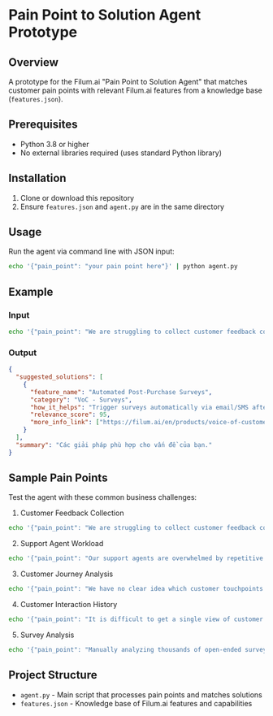 # Pain Point to Solution Agent Prototype

## Overview
A prototype for the Filum.ai "Pain Point to Solution Agent" that matches customer pain points with relevant Filum.ai features from a knowledge base (`features.json`).

## Prerequisites
- Python 3.8 or higher
- No external libraries required (uses standard Python library)

## Installation
1. Clone or download this repository
2. Ensure `features.json` and `agent.py` are in the same directory

## Usage
Run the agent via command line with JSON input:

```bash
echo '{"pain_point": "your pain point here"}' | python agent.py
```

## Example

### Input
```bash
echo '{"pain_point": "We are struggling to collect customer feedback consistently"}' | python agent.py
```

### Output
```json
{
  "suggested_solutions": [
    {
      "feature_name": "Automated Post-Purchase Surveys",
      "category": "VoC - Surveys",
      "how_it_helps": "Trigger surveys automatically via email/SMS after a transaction to gather consistent feedback.",
      "relevance_score": 95,
      "more_info_link": ["https://filum.ai/en/products/voice-of-customer/survey"]
    }
  ],
  "summary": "Các giải pháp phù hợp cho vấn đề của bạn."
}
```

## Sample Pain Points
Test the agent with these common business challenges:

1. Customer Feedback Collection
```bash
echo '{"pain_point": "We are struggling to collect customer feedback consistently after a purchase"}' | python agent.py
```

2. Support Agent Workload
```bash
echo '{"pain_point": "Our support agents are overwhelmed by repetitive questions"}' | python agent.py
```

3. Customer Journey Analysis
```bash
echo '{"pain_point": "We have no clear idea which customer touchpoints cause frustration"}' | python agent.py
```

4. Customer Interaction History
```bash
echo '{"pain_point": "It is difficult to get a single view of customer interaction history"}' | python agent.py
```

5. Survey Analysis
```bash
echo '{"pain_point": "Manually analyzing thousands of open-ended survey responses is time-consuming"}' | python agent.py
```

## Project Structure
- `agent.py` - Main script that processes pain points and matches solutions
- `features.json` - Knowledge base of Filum.ai features and capabilities


